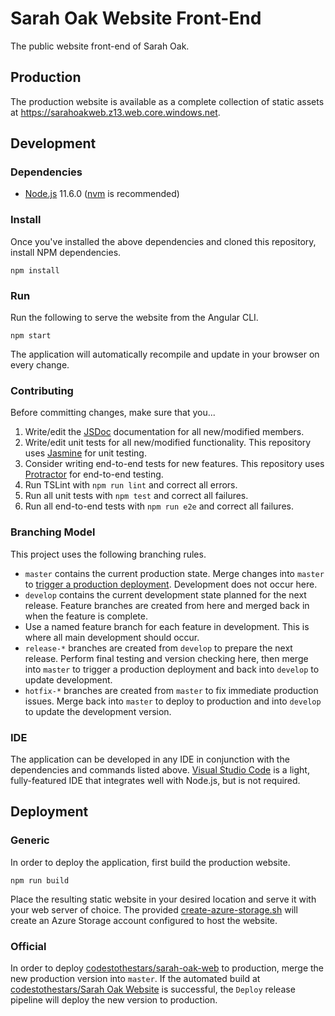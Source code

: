 # Sarah Oak Website Front-End
The public website front-end of Sarah Oak.

## Production
The production website is available as a complete collection of static assets at <https://sarahoakweb.z13.web.core.windows.net>.

## Development
### Dependencies
* [Node.js](https://nodejs.org) 11.6.0 ([nvm](https://github.com/creationix/nvm) is recommended)

### Install
Once you've installed the above dependencies and cloned this repository, install NPM dependencies.

```shell
npm install
```

### Run
Run the following to serve the website from the Angular CLI.

```shell
npm start
```

The application will automatically recompile and update in your browser on every change.

### Contributing
Before committing changes, make sure that you...
1. Write/edit the [JSDoc](http://usejsdoc.org) documentation for all new/modified members.
1. Write/edit unit tests for all new/modified functionality. This repository uses [Jasmine](https://jasmine.github.io/2.8/introduction) for unit testing.
1. Consider writing end-to-end tests for new features. This repository uses [Protractor](https://protractor.angular.io) for end-to-end testing.
1. Run TSLint with `npm run lint` and correct all errors.
1. Run all unit tests with `npm test` and correct all failures.
1. Run all end-to-end tests with `npm run e2e` and correct all failures.

### Branching Model
This project uses the following branching rules.
* `master` contains the current production state. Merge changes into `master` to [trigger a production deployment](#official). Development does not occur here.
* `develop` contains the current development state planned for the next release. Feature branches are created from here and merged back in when the feature is complete.
* Use a named feature branch for each feature in development. This is where all main development should occur.
* `release-*` branches are created from `develop` to prepare the next release. Perform final testing and version checking here, then merge into `master` to trigger a production deployment and back into `develop` to update development.
* `hotfix-*` branches are created from `master` to fix immediate production issues. Merge back into `master` to deploy to production and into `develop` to update the development version.

### IDE
The application can be developed in any IDE in conjunction with the dependencies and commands listed above. [Visual Studio Code](https://code.visualstudio.com) is a light, fully-featured IDE that integrates well with Node.js, but is not required.

## Deployment
### Generic
In order to deploy the application, first build the production website.

```shell
npm run build
```

Place the resulting static website in your desired location and serve it with your web server of choice. The provided [create-azure-storage.sh](./create-azure-storage.sh) will create an Azure Storage account configured to host the website.

### Official
In order to deploy [codestothestars/sarah-oak-web](.) to production, merge the new production version into `master`. If the automated build at [codestothestars/Sarah Oak Website](https://dev.azure.com/codestothestars/Sarah%20Oak%20Website) is successful, the `Deploy` release pipeline will deploy the new version to production.
